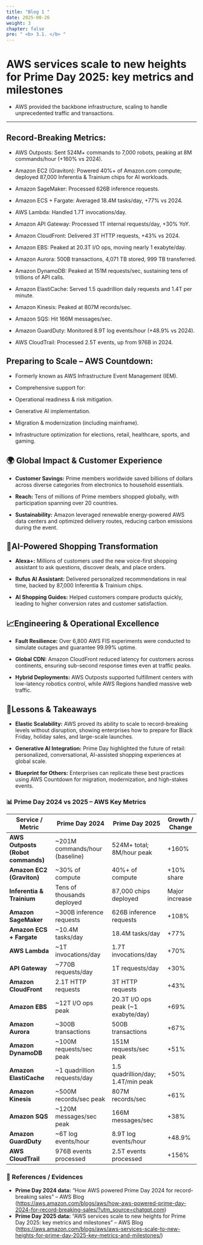 ```yaml
---
title: "Blog 1 "
date: 2025-08-26
weight: 3
chapter: false
pre: " <b> 3.1. </b> "
---
```



# AWS services scale to new heights for Prime Day 2025: key metrics and milestones

- AWS provided the backbone infrastructure, scaling to handle unprecedented traffic and transactions.

---

## Record-Breaking Metrics:

- AWS Outposts: Sent 524M+ commands to 7,000 robots, peaking at 8M commands/hour (+160% vs 2024).

- Amazon EC2 (Graviton): Powered 40%+ of Amazon.com compute; deployed 87,000 Inferentia & Trainium chips for AI workloads.

- Amazon SageMaker: Processed 626B inference requests.

- Amazon ECS + Fargate: Averaged 18.4M tasks/day, +77% vs 2024.

- AWS Lambda: Handled 1.7T invocations/day.

- Amazon API Gateway: Processed 1T internal requests/day, +30% YoY.

- Amazon CloudFront: Delivered 3T HTTP requests, +43% vs 2024.

- Amazon EBS: Peaked at 20.3T I/O ops, moving nearly 1 exabyte/day.

- Amazon Aurora: 500B transactions, 4,071 TB stored, 999 TB transferred.

- Amazon DynamoDB: Peaked at 151M requests/sec, sustaining tens of trillions of API calls.

- Amazon ElastiCache: Served 1.5 quadrillion daily requests and 1.4T per minute.

- Amazon Kinesis: Peaked at 807M records/sec.

- Amazon SQS: Hit 166M messages/sec.

- Amazon GuardDuty: Monitored 8.9T log events/hour (+48.9% vs 2024).

- AWS CloudTrail: Processed 2.5T events, up from 976B in 2024.

## Preparing to Scale – AWS Countdown:

- Formerly known as AWS Infrastructure Event Management (IEM).

- Comprehensive support for:

- Operational readiness & risk mitigation.

- Generative AI implementation.

- Migration & modernization (including mainframe).

- Infrastructure optimization for elections, retail, healthcare, sports, and gaming.

## 🌍 Global Impact & Customer Experience

- **Customer Savings:** Prime members worldwide saved billions of dollars across diverse categories from electronics to household essentials.

- **Reach:** Tens of millions of Prime members shopped globally, with participation spanning over 20 countries.

- **Sustainability:** Amazon leveraged renewable energy-powered AWS data centers and optimized delivery routes, reducing carbon emissions during the event.

## 🛒AI-Powered Shopping Transformation

- **Alexa+:** Millions of customers used the new voice-first shopping assistant to ask questions, discover deals, and place orders.

- **Rufus AI Assistant:** Delivered personalized recommendations in real time, backed by 87,000 Inferentia & Trainium chips.

- **AI Shopping Guides:** Helped customers compare products quickly, leading to higher conversion rates and customer satisfaction.

## 📈Engineering & Operational Excellence

- **Fault Resilience:** Over 6,800 AWS FIS experiments were conducted to simulate outages and guarantee 99.99% uptime.

- **Global CDN:** Amazon CloudFront reduced latency for customers across continents, ensuring sub-second response times even at traffic peaks.

- **Hybrid Deployments:** AWS Outposts supported fulfillment centers with low-latency robotics control, while AWS Regions handled massive web traffic.

 ## 🧩Lessons & Takeaways

- **Elastic Scalability:** AWS proved its ability to scale to record-breaking levels without disruption, showing enterprises how to prepare for Black Friday, holiday sales, and large-scale launches.

- **Generative AI Integration:** Prime Day highlighted the future of retail: personalized, conversational, AI-assisted shopping experiences at global scale.

- **Blueprint for Others:** Enterprises can replicate these best practices using AWS Countdown for migration, modernization, and high-stakes events.

### 📊 Prime Day 2024 vs 2025 – AWS Key Metrics

| Service / Metric                | Prime Day 2024                | Prime Day 2025                       | Growth / Change |
|---------------------------------|--------------------------------|---------------------------------------|-----------------|
| **AWS Outposts (Robot commands)** | ~201M commands/hour (baseline) | 524M+ total; 8M/hour peak             | +160%           |
| **Amazon EC2 (Graviton)**        | ~30% of compute                | 40%+ of compute                       | +10% share      |
| **Inferentia & Trainium**        | Tens of thousands deployed     | 87,000 chips deployed                 | Major increase  |
| **Amazon SageMaker**             | ~300B inference requests       | 626B inference requests               | +108%           |
| **Amazon ECS + Fargate**         | ~10.4M tasks/day               | 18.4M tasks/day                       | +77%            |
| **AWS Lambda**                   | ~1T invocations/day            | 1.7T invocations/day                  | +70%            |
| **API Gateway**                  | ~770B requests/day             | 1T requests/day                       | +30%            |
| **Amazon CloudFront**            | 2.1T HTTP requests             | 3T HTTP requests                      | +43%            |
| **Amazon EBS**                   | ~12T I/O ops peak              | 20.3T I/O ops peak (~1 exabyte/day)   | +69%            |
| **Amazon Aurora**                | ~300B transactions             | 500B transactions                     | +67%            |
| **Amazon DynamoDB**              | ~100M requests/sec peak        | 151M requests/sec peak                | +51%            |
| **Amazon ElastiCache**           | ~1 quadrillion requests/day    | 1.5 quadrillion/day; 1.4T/min peak    | +50%            |
| **Amazon Kinesis**               | ~500M records/sec peak         | 807M records/sec                      | +61%            |
| **Amazon SQS**                   | ~120M messages/sec peak        | 166M messages/sec                     | +38%            |
| **Amazon GuardDuty**             | ~6T log events/hour            | 8.9T log events/hour                  | +48.9%          |
| **AWS CloudTrail**               | 976B events processed          | 2.5T events processed                 | +156%           |

### 🧾 References / Evidences

- **Prime Day 2024 data:** “How AWS powered Prime Day 2024 for record-breaking sales” – AWS Blog  
  (https://aws.amazon.com/blogs/aws/how-aws-powered-prime-day-2024-for-record-breaking-sales/?utm_source=chatgpt.com)  
- **Prime Day 2025 data:** “AWS services scale to new heights for Prime Day 2025: key metrics and milestones” – AWS Blog  
  (https://aws.amazon.com/blogs/aws/aws-services-scale-to-new-heights-for-prime-day-2025-key-metrics-and-milestones/)